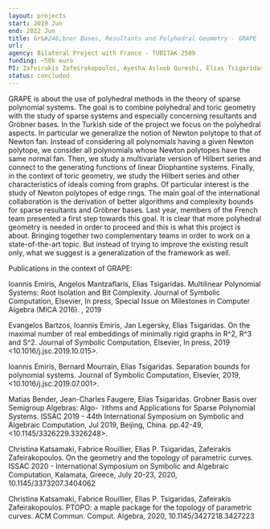 ```yaml
---
layout: projects
start: 2019 Jun  
end: 2022 Jun
title: Gr&#246;bner Bases, Resultants and Polyhedral Geometry - GRAPE
url:
agency: Bilateral Project with France - TUBITAK 2509
funding: ~50k euro
PI: Zafeirakis Zafeirakopoulos, Ayesha Asloob Qureshi, Elias Tsigaridas (INRIA Paris, French side)
status: concluded
---
```

GRAPE is about the use of polyhedral methods in the theory of sparse polynomial systems. The goal is to combine
polyhedral and toric geometry with the study of sparse systems and especially concerning resultants and Gröbner
bases.
In the Turkish side of the project we focus on the polyhedral aspects. In particular we generalize the notion of Newton
polytope to that of Newton fan. Instead of considering all polynomials having a given Newton polytope, we consider
all polynomials whose Newton polytopes have the same normal fan. Then, we study a multivariate version of Hilbert
series and connect to the generating functions of linear Diophantine systems. Finally, in the context of toric geometry,
we study the Hilbert series and other characteristics of ideals coming from graphs. Of particular interest is the study of
Newton polytopes of edge rings.
The main goal of the international collaboration is the derivation of better algorithms and complexity bounds for sparse
resultants and Gröbner bases. Last year, members of the French team presented a first step towards this goal. It
is clear that more polyhedral geometry is needed in order to proceed and this is what this project is about. Bringing
together two complementary teams in order to work on a state-of-the-art topic. But instead of trying to improve the
existing result only, what we suggest is a generalization of the framework as well.


Publications in the context of GRAPE:

Ioannis Emiris, Angelos Mantzaflaris, Elias Tsigaridas. Multilinear Polynomial Systems: Root Isolation
and Bit Complexity. Journal of Symbolic Computation, Elsevier, In press, Special Issue on Milestones
in Computer Algebra (MICA 2016). <hal-02099556>, 2019

Evangelos Bartzos, Ioannis Emiris, Jan Legersky, Elias Tsigaridas. On the maximal number of real
embeddings of minimally rigid graphs in R^2, R^3 and S^2. Journal of Symbolic Computation, Elsevier,
In press, 2019 <10.1016/j.jsc.2019.10.015>. <hal-02271782>

Ioannis Emiris, Bernard Mourrain, Elias Tsigaridas. Separation bounds for polynomial systems.
Journal of Symbolic Computation, Elsevier, 2019, <10.1016/j.jsc.2019.07.001>. <hal-01105276v5>

Matias Bender, Jean-Charles Faugere, Elias Tsigaridas. Grobner Basis over Semigroup Algebras: Algo-  ̈
rithms and Applications for Sparse Polynomial Systems. ISSAC 2019 - 44th International Symposium
on Symbolic and Algebraic Computation, Jul 2019, Beijing, China. pp.42-49, <10.1145/3326229.3326248>.
<hal-02002689v2>

Christina Katsamaki, Fabrice Rouillier, Elias P. Tsigaridas, Zafeirakis Zafeirakopoulos.
On the geometry and the topology of parametric curves.
ISSAC 2020 - International Symposium on Symbolic and Algebraic Computation, Kalamata, Greece, July 20-23, 2020,
10.1145/3373207.3404062

Christina Katsamaki, Fabrice Rouillier, Elias P. Tsigaridas, Zafeirakis Zafeirakopoulos.
PTOPO: a maple package for the topology of parametric curves.
ACM Commun. Comput. Algebra, 2020, 10.1145/3427218.3427223
